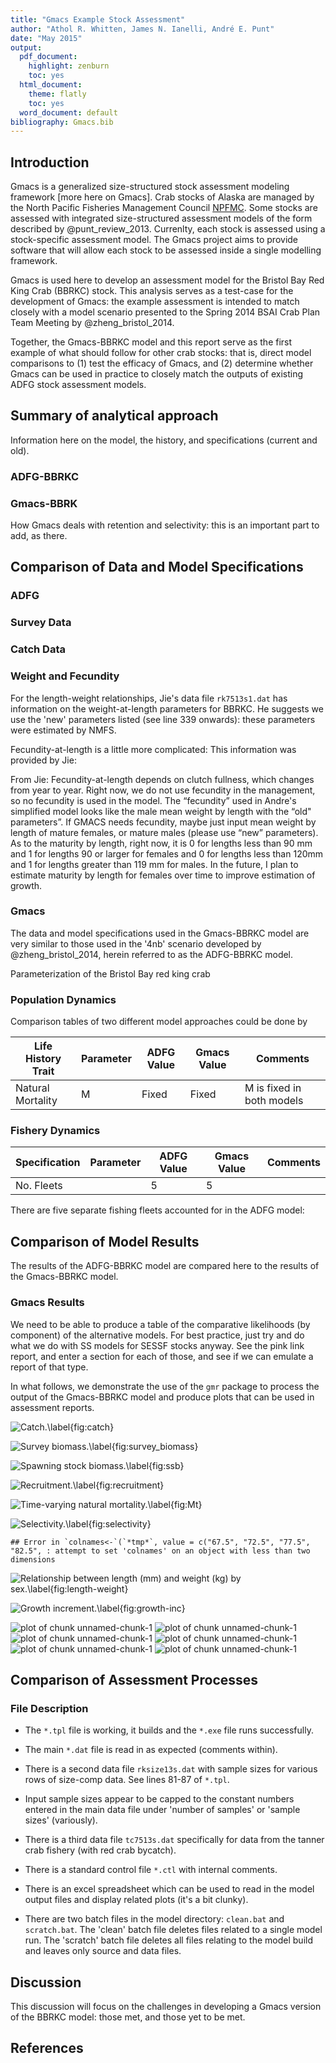 ```yaml
---
title: "Gmacs Example Stock Assessment"
author: "Athol R. Whitten, James N. Ianelli, André E. Punt"
date: "May 2015"
output:
  pdf_document:
    highlight: zenburn
    toc: yes
  html_document:
    theme: flatly
    toc: yes
  word_document: default
bibliography: Gmacs.bib
---
```



## Introduction

Gmacs is a generalized size-structured stock assessment modeling framework [more
here on Gmacs]. Crab stocks of Alaska are managed by the North Pacific Fisheries
Management Council [NPFMC](http://npfmc.org). Some stocks are assessed with
integrated size-structured assessment models of the form described by
@punt_review_2013. Currenlty, each stock is assessed using a stock-specific
assessment model. The Gmacs project aims to provide software that will allow
each stock to be assessed inside a single modelling framework.

Gmacs is used here to develop an assessment model for the Bristol Bay Red King
Crab (BBRKC) stock. This analysis serves as a test-case for the development of
Gmacs: the example assessment is intended to match closely with a model scenario
presented to the Spring 2014 BSAI Crab Plan Team Meeting by @zheng_bristol_2014.

Together, the Gmacs-BBRKC model and this report serve as the first example of
what should follow for other crab stocks: that is, direct model comparisons to
(1) test the efficacy of Gmacs, and (2) determine whether Gmacs can be used in
practice to closely match the outputs of existing ADFG stock assessment models.

## Summary of analytical approach

Information here on the model, the history, and specifications (current and
old).

### ADFG-BBRKC

### Gmacs-BBRK

How Gmacs deals with retention and selectivity: this is an important part to
add, as there.

## Comparison of Data and Model Specifications

### ADFG
### Survey Data

### Catch Data

### Weight and Fecundity

For the length-weight relationships, Jie's data file `rk7513s1.dat` has
information on the weight-at-length parameters for BBRKC. He suggests we use the
'new' parameters listed (see line 339 onwards): these parameters were estimated
by NMFS.
 
Fecundity-at-length is a little more complicated: This information was provided
by Jie:

From Jie: Fecundity-at-length depends on clutch fullness, which changes from
year to year. Right now, we do not use fecundity in the management, so no
fecundity is used in the model. The “fecundity” used in Andre's simplified model
looks like the male mean weight by length with the “old" parameters”. If GMACS
needs fecundity, maybe just input mean weight by length of mature females, or
mature males (please use “new” parameters). As to the maturity by length, right
now, it is 0 for lengths less than 90 mm and 1 for lengths 90 or larger for
females and 0 for lengths less than 120mm and 1 for lengths greater than 119 mm
for males. In the future, I plan to estimate maturity by length for females over
time to improve estimation of growth.

### Gmacs

The data and model specifications used in the Gmacs-BBRKC model are very similar
to those used in the '4nb' scenario developed by @zheng_bristol_2014, herein
referred to as the ADFG-BBRKC model.

<!--- (check that the latesst gmacs-bbrkc model uses the data and specs of Jie's 4nb model). -->

Parameterization of the Bristol Bay red king crab

### Population Dynamics

Comparison tables of two different model approaches could be done by

Life History Trait  | Parameter | ADFG Value | Gmacs Value | Comments
------------------  | --------- | ---------- | ----------- | --------
Natural Mortality   | M         | Fixed      | Fixed       | M is fixed in both models


### Fishery Dynamics
Specification       | Parameter | ADFG Value | Gmacs Value | Comments
------------------  | --------- | ---------- | ----------- | --------
No. Fleets          |           | 5          | 5           |

There are five separate fishing fleets accounted for in the ADFG model:

## Comparison of Model Results

The results of the ADFG-BBRKC model are compared here to the results of the
Gmacs-BBRKC model.

### Gmacs Results

We need to be able to produce a table of the comparative likelihoods (by
component) of the alternative models. For best practice, just try and do what we
do with SS models for SESSF stocks anyway. See the pink link report, and enter a
section for each of those, and see if we can emulate a report of that type.

In what follows, we demonstrate the use of the `gmr` package to process the
output of the Gmacs-BBRKC model and produce plots that can be used in assessment
reports.






![Catch.\label{fig:catch}](Figs/catch-1.png) 

![Survey biomass.\label{fig:survey_biomass}](Figs/survey_biomass-1.png) 

![Spawning stock biomass.\label{fig:ssb}](Figs/spawning_stock_biomass-1.png) 

![Recruitment.\label{fig:recruitment}](Figs/recruitment-1.png) 

![Time-varying natural mortality.\label{fig:Mt}](Figs/natural_mortality-1.png) 

![Selectivity.\label{fig:selectivity}](Figs/selectivity-1.png) 


```
## Error in `colnames<-`(`*tmp*`, value = c("67.5", "72.5", "77.5", "82.5", : attempt to set 'colnames' on an object with less than two dimensions
```

![Relationship between length (mm) and weight (kg) by sex.\label{fig:length-weight}](Figs/length_weight-1.png) 

![Growth increment.\label{fig:growth-inc}](Figs/growth_inc-1.png) 


![plot of chunk unnamed-chunk-1](Figs/unnamed-chunk-1-1.png) ![plot of chunk unnamed-chunk-1](Figs/unnamed-chunk-1-2.png) ![plot of chunk unnamed-chunk-1](Figs/unnamed-chunk-1-3.png) ![plot of chunk unnamed-chunk-1](Figs/unnamed-chunk-1-4.png) ![plot of chunk unnamed-chunk-1](Figs/unnamed-chunk-1-5.png) ![plot of chunk unnamed-chunk-1](Figs/unnamed-chunk-1-6.png) 


## Comparison of Assessment Processes

### File Description

  * The `*.tpl` file is working, it builds and the `*.exe` file runs successfully.
  * The main `*.dat` file is read in as expected (comments within).
  * There is a second data file `rksize13s.dat` with sample sizes for 
    various rows of size-comp data. See lines 81-87 of `*.tpl`. 
  * Input sample sizes appear to be capped to the constant numbers entered in 
    the main data file under 'number of samples' or 'sample sizes' (variously).
  * There is a third data file `tc7513s.dat` specifically for data from the
    tanner crab fishery (with red crab bycatch).
  * There is a standard control file `*.ctl` with internal comments.
  * There is an excel spreadsheet which can be used to read in the model
    output files and display related plots (it's a bit clunky).

  * There are two batch files in the model directory: `clean.bat` and `scratch.bat`.
    The 'clean' batch file deletes files related to a single model run. The
    'scratch' batch file deletes all files relating to the model build and 
    leaves only source and data files.


## Discussion

This discussion will focus on the challenges in developing a Gmacs version of
the BBRKC model: those met, and those yet to be met.


## References
